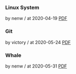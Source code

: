 ### Linux System

by nenw / at 2020-04-19
[PDF](https://s3.ap-northeast-2.amazonaws.com/sparcs.home/nenw_1587556137929.pdf)

### Git

by victory / at 2020-05-24
[PDF](https://s3.ap-northeast-2.amazonaws.com/sparcs.home/victory_1592232028752.pdf)

### Whale

by nenw / at 2020-05-31
[PDF](https://s3.ap-northeast-2.amazonaws.com/sparcs.home/nenw_1592202857245.pdf)
